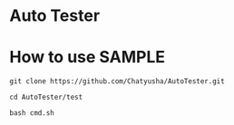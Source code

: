 # Auto Tester

# How to use SAMPLE

`git clone https://github.com/Chatyusha/AutoTester.git`

`cd AutoTester/test`

`bash cmd.sh`
